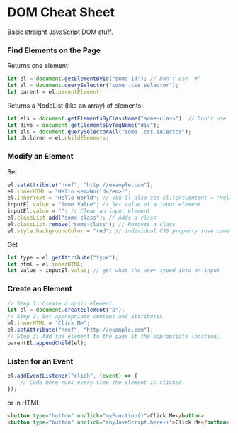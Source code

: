 # DOM Cheat Sheet
Basic straight JavaScript DOM stuff.

### Find Elements on the Page
Returns one element:

```js
let el = document.getElementById("some-id"); // Don't use '#'
let el = document.querySelector("some .css.selector");
let parent = el.parentElement;
```

Returns a NodeList (like an array) of elements:

```js
let els = document.getElementsByClassName("some-class"); // Don't use '.'
let divs = document.getElementsByTagName("div");
let els = document.querySelectorAll("some .css.selector");
let children = el.childElements;
```

### Modify an Element
Set

```js
el.setAttribute("href", "http://example.com");
el.innerHTML = "Hello <em>World</em>!";
el.innerText = "Hello World"; // you'll also see el.textContent = "Hello World";
inputEl.value = "Some Value"; // Set value of a input element
inputEl.value = ""; // Clear an input element
el.classList.add("some-class"); // Adds a class
el.classList.remove("some-class"); // Removes a class
el.style.backgroundColor = "red"; // individual CSS property (use camel case)
```

Get

```js
let type = el.getAttribute("type");
let html = el.innerHTML;
let value = inputEl.value; // get what the user typed into an input
```

### Create an Element
```js
// Step 1: Create a basic element.
let el = document.createElement("a");
// Step 2: Set appropriate content and attributes.
el.innerHTML = "Click Me";
el.setAttribute("href", "http://example.com");
// Step 3: Add the element to the page at the appropriate location.
parentEl.appendChild(el);
```

### Listen for an Event
```js
el.addEventListener("click", (event) => {
    // Code here runs every time the element is clicked.
});
```

or in HTML

```html
<button type="button" onclick="myFunction()">Click Me</button>
<button type="button" onclick="anyJavaScript.here++">Click Me</button>
```